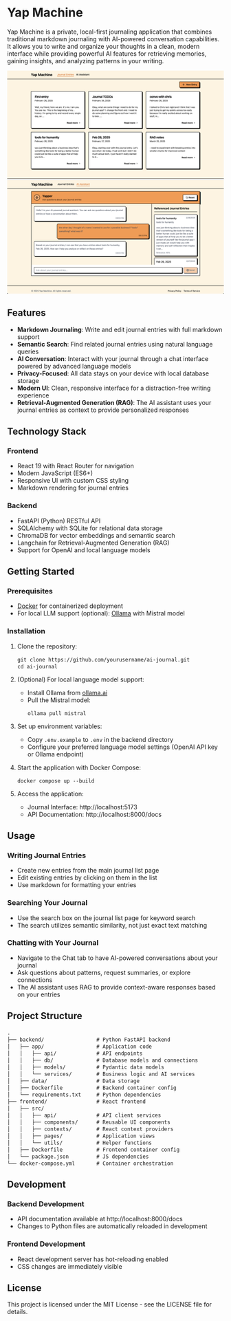 # Yap Machine

Yap Machine is a private, local-first journaling application that combines traditional markdown journaling with AI-powered conversation capabilities. It allows you to write and organize your thoughts in a clean, modern interface while providing powerful AI features for retrieving memories, gaining insights, and analyzing patterns in your writing.

![Journal Entry View](media/journal_screenshot.png)
![Chat Interface](media/chat_screenshot.png)

## Features

- **Markdown Journaling**: Write and edit journal entries with full markdown support
- **Semantic Search**: Find related journal entries using natural language queries
- **AI Conversation**: Interact with your journal through a chat interface powered by advanced language models
- **Privacy-Focused**: All data stays on your device with local database storage
- **Modern UI**: Clean, responsive interface for a distraction-free writing experience
- **Retrieval-Augmented Generation (RAG)**: The AI assistant uses your journal entries as context to provide personalized responses

## Technology Stack

### Frontend
- React 19 with React Router for navigation
- Modern JavaScript (ES6+)
- Responsive UI with custom CSS styling
- Markdown rendering for journal entries

### Backend
- FastAPI (Python) RESTful API
- SQLAlchemy with SQLite for relational data storage
- ChromaDB for vector embeddings and semantic search
- Langchain for Retrieval-Augmented Generation (RAG)
- Support for OpenAI and local language models

## Getting Started

### Prerequisites

- [Docker](https://www.docker.com/products/docker-desktop/) for containerized deployment
- For local LLM support (optional): [Ollama](https://ollama.ai) with Mistral model

### Installation

1. Clone the repository:
   ```
   git clone https://github.com/yourusername/ai-journal.git
   cd ai-journal
   ```

2. (Optional) For local language model support:
   - Install Ollama from [ollama.ai](https://ollama.ai)
   - Pull the Mistral model:
     ```
     ollama pull mistral
     ```

3. Set up environment variables:
   - Copy `.env.example` to `.env` in the backend directory
   - Configure your preferred language model settings (OpenAI API key or Ollama endpoint)

4. Start the application with Docker Compose:
   ```
   docker compose up --build
   ```

5. Access the application:
   - Journal Interface: http://localhost:5173
   - API Documentation: http://localhost:8000/docs

## Usage

### Writing Journal Entries
- Create new entries from the main journal list page
- Edit existing entries by clicking on them in the list
- Use markdown for formatting your entries

### Searching Your Journal
- Use the search box on the journal list page for keyword search
- The search utilizes semantic similarity, not just exact text matching

### Chatting with Your Journal
- Navigate to the Chat tab to have AI-powered conversations about your journal
- Ask questions about patterns, request summaries, or explore connections
- The AI assistant uses RAG to provide context-aware responses based on your entries

## Project Structure

```
.
├── backend/                 # Python FastAPI backend
│   ├── app/                 # Application code
│   │   ├── api/             # API endpoints
│   │   ├── db/              # Database models and connections
│   │   ├── models/          # Pydantic data models
│   │   └── services/        # Business logic and AI services
│   ├── data/                # Data storage
│   ├── Dockerfile           # Backend container config
│   └── requirements.txt     # Python dependencies
├── frontend/                # React frontend
│   ├── src/
│   │   ├── api/             # API client services
│   │   ├── components/      # Reusable UI components
│   │   ├── contexts/        # React context providers
│   │   ├── pages/           # Application views
│   │   └── utils/           # Helper functions
│   ├── Dockerfile           # Frontend container config
│   └── package.json         # JS dependencies
└── docker-compose.yml       # Container orchestration
```

## Development

### Backend Development
- API documentation available at http://localhost:8000/docs
- Changes to Python files are automatically reloaded in development

### Frontend Development
- React development server has hot-reloading enabled
- CSS changes are immediately visible

## License

This project is licensed under the MIT License - see the LICENSE file for details.
